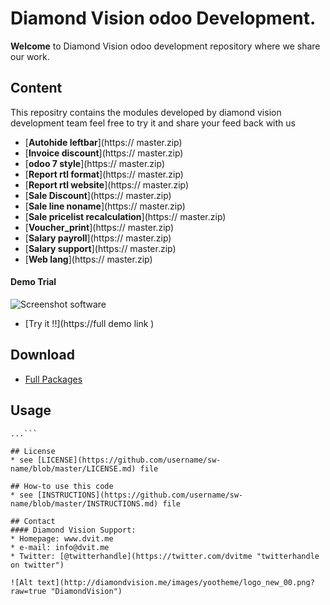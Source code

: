 Diamond Vision odoo Development.
======
**Welcome** to Diamond Vision odoo development repository where we share our work.

## Content
This repositry contains the modules developed by diamond vision development team feel free to try it and share your feed back with us 
* [**Autohide leftbar**](https:// master.zip)
* [**Invoice discount**](https:// master.zip)
* [**odoo 7 style**](https:// master.zip)
* [**Report rtl format**](https:// master.zip)
* [**Report rtl website**](https:// master.zip)
* [**Sale Discount**](https:// master.zip)
* [**Sale line noname**](https:// master.zip)
* [**Sale pricelist recalculation**](https:// master.zip)
* [**Voucher_print**](https:// master.zip)
* [**Salary payroll**](https:// master.zip)
* [**Salary support**](https:// master.zip)
* [**Web lang**](https:// master.zip)

#### Demo Trial 
![Screenshot software](http://url/screenshot-software.png "Demo Trial")
* [Try it !!](https://full demo link )

## Download
* [Full Packages](https://github.com/mohamedsaad306/odoo-docs/archive/master.zip)

## Usage
```$ git clone https://github.com/mohamedsaad306/odoo-docs.git
...```

## License 
* see [LICENSE](https://github.com/username/sw-name/blob/master/LICENSE.md) file

## How-to use this code
* see [INSTRUCTIONS](https://github.com/username/sw-name/blob/master/INSTRUCTIONS.md) file

## Contact
#### Diamond Vision Support:
* Homepage: www.dvit.me
* e-mail: info@dvit.me
* Twitter: [@twitterhandle](https://twitter.com/dvitme "twitterhandle on twitter")

![Alt text](http://diamondvision.me/images/yootheme/logo_new_00.png?raw=true "DiamondVision")
